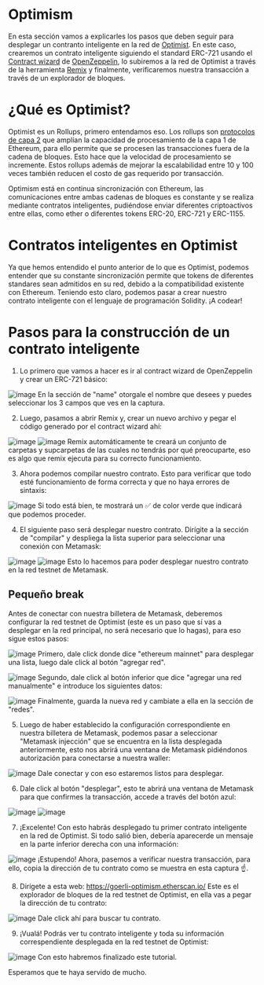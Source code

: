# Optimism

En esta sección vamos a explicarles los pasos que deben seguir para desplegar un contranto inteligente en la red de <a href="https://www.optimism.io/">Optimist</a>. En este caso, crearemos un contrato inteligente siguiendo el standard ERC-721 usando el <a href="https://docs.openzeppelin.com/contracts/4.x/wizard">Contract wizard</a> de <a href="https://www.openzeppelin.com/">OpenZeppelin</a>, lo subiremos a la red de Optimist a través de la herramienta <a href="https://remix.ethereum.org/">Remix</a> y finalmente, verificaremos nuestra transacción a través de un explorador de bloques.

# ¿Qué es Optimist?

Optimist es un Rollups, primero entendamos eso. Los rollups son <a href="https://www.juniper.net/documentation/mx/es/software/junos/multicast-l2/topics/topic-map/layer-2-understanding.html#:~:text=La%20capa%202%20es%20la,misma%20red%20de%20%C3%A1rea%20local.">protocolos de capa 2</a> que amplían la capacidad de procesamiento de la capa 1 de Ethereum, para ello permite que se procesen las transacciones fuera de la cadena de bloques. Esto hace que la velocidad de procesamiento se incremente. Estos rollups además de mejorar la escalabilidad entre 10 y 100 veces también reducen el costo de gas requerido por transacción.

Optimism está en continua sincronización con Ethereum, las comunicaciones entre ambas cadenas de bloques es constante y se realiza mediante contratos inteligentes,  pudiéndose enviar diferentes criptoactivos entre ellas, como ether o diferentes tokens ERC-20, ERC-721 y ERC-1155.

# Contratos inteligentes en Optimist

Ya que hemos entendido el punto anterior de lo que es Optimist, podemos entender que su constante sincronización permite que tokens de diferentes standares sean admitidos en su red, debido a la compatibilidad existente con Ethereum. Teniendo esto claro, podemos pasar a crear nuestro contrato inteligente con el lenguaje de programación Solidity. ¡A codear!

# Pasos para la construcción de un contrato inteligente

1. Lo primero que vamos a hacer es ir al contract wizard de OpenZeppelin y crear un ERC-721 básico: 

![image](https://github.com/Juminstock/BAM/blob/main/.gitbook/assets/Screenshot%20from%202023-05-30%2014-19-04.png?raw=true)
En la sección de "name" otorgale el nombre que desees y puedes seleccionar los 3 campos que ves en la captura.

2. Luego, pasamos a abrir Remix y, crear un nuevo archivo y pegar el código generado por el contract wizard ahí:

![image](https://github.com/Juminstock/BAM/blob/main/.gitbook/assets/remix_newFile.png?raw=true)
![image](https://github.com/Juminstock/BAM/blob/main/.gitbook/assets/remix_codePasted.png?raw=true)
Remix automáticamente te creará un conjunto de carpetas y supcarpetas de las cuales no tendrás por qué preocuparte, eso es algo que remix ejecuta para su correcto funcionamiento.

3. Ahora podemos compilar nuestro contrato. Esto para verificar que todo esté funcionamiento de forma correcta y que no haya errores de sintaxis:

![image](https://github.com/Juminstock/BAM/blob/main/.gitbook/assets/remix_compiled.png?raw=true)
Si todo está bien, te mostrará un ✅ de color verde que indicará que podemos proceder.

4. El siguiente paso será desplegar nuestro contrato. Dirígite a la sección de "compilar" y despliega la lista superior para seleccionar una conexión con Metamask:

![image](https://github.com/Juminstock/BAM/blob/main/.gitbook/assets/remix_select.png?raw=true)
![image](https://github.com/Juminstock/BAM/blob/main/.gitbook/assets/remix_metamask.png?raw=true)
Esto lo hacemos para poder desplegar nuestro contrato en la red testnet de Metamask.

## Pequeño break

Antes de conectar con nuestra billetera de Metamask, deberemos configurar la red testnet de Optimist (este es un paso que sí vas a desplegar en la red principal, no será necesario que lo hagas), para eso sigue estos pasos: 

![image](https://github.com/Juminstock/BAM/blob/main/.gitbook/assets/metamask_1.png?raw=true)
Primero, dale click donde dice "ethereum mainnet" para desplegar una lista, luego dale click al botón "agregar red".

![image](https://github.com/Juminstock/BAM/blob/main/.gitbook/assets/metamask_2.png?raw=true)
Segundo, dale click al botón inferior que dice "agregar una red manualmente" e introduce los siguientes datos:

![image](https://github.com/Juminstock/BAM/blob/main/.gitbook/assets/metamask_3.png?raw=true)
Finalmente, guarda la nueva red y cambiate a ella en la sección de "redes".

5. Luego de haber establecido la configuración correspondiente en nuestra billetera de Metamask, podemos pasar a seleccionar "Metamask injección" que se encuentra en la lista desplegada anteriormente, esto nos abrirá una ventana de Metamask pidiéndonos autorización para conectarse a nuestra waller: 

![image](https://github.com/Juminstock/BAM/blob/main/.gitbook/assets/metamask_connect.png?raw=true)
Dale conectar y con eso estaremos listos para desplegar.

6. Dale click al botón "desplegar", esto te abrirá una ventana de Metamask para que confirmes la transacción, accede a través del botón azul: 

![image](https://github.com/Juminstock/BAM/blob/main/.gitbook/assets/remix_desplegar.png?raw=true)
![image](https://github.com/Juminstock/BAM/blob/main/.gitbook/assets/metamask_confirmated.png?raw=true)

7. ¡Excelente! Con esto habrás desplegado tu primer contrato inteligente en la red de Optimist. Si todo salió bien, debería aparecerde un mensaje en la parte inferior derecha con una información:

![image](https://github.com/Juminstock/BAM/blob/main/.gitbook/assets/remix_copied_tx.png?raw=true)
¡Estupendo! Ahora, pasemos a verificar nuestra transacción, para ello, copia la dirección de tu contrato como se muestra en esta captura ☝.

8. Dirígete a esta web: https://goerli-optimism.etherscan.io/ Este es el explorador de bloques de la red testnet de Optimist, en ella vas a pegar la dirección de tu contrato:

![image](https://github.com/Juminstock/BAM/blob/main/.gitbook/assets/optimist_explorer.png?raw=true)
Dale click ahí para buscar tu contrato.

9. ¡Vualá! Podrás ver tu contrato inteligente y toda su información correspendiente desplegada en la red testnet de Optimist:

![image](https://github.com/Juminstock/BAM/blob/main/.gitbook/assets/optimist_explorer2.png?raw=true)
Con esto habremos finalizado este tutorial.

Esperamos que te haya servido de mucho.
